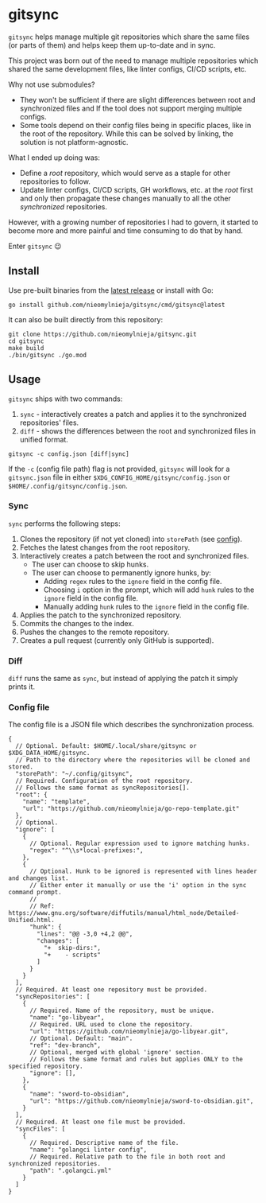 # gitsync

`gitsync` helps manage multiple git repositories which share the same files
(or parts of them) and helps keep them up-to-date and in sync.

This project was born out of the need to manage multiple repositories which
shared the same development files, like linter configs, CI/CD scripts, etc.

Why not use submodules?

- They won't be sufficient if there are slight differences between root and
  synchronized files and If the tool does not support merging multiple
  configs.
- Some tools depend on their config files being in specific places,
  like in the root of the repository.
  While this can be solved by linking, the solution is not platform-agnostic.

What I ended up doing was:

- Define a _root_ repository, which would serve as a staple for other
  repositories to follow.
- Update linter configs, CI/CD scripts, GH workflows, etc. at the _root_
  first and only then propagate these changes manually to all the other
  _synchronized_ repositories.

However, with a growing number of repositories I had to govern, it started
to become more and more painful and time consuming to do that by hand.

Enter `gitsync` 😉

## Install

Use pre-built binaries from
the [latest release](https://github.com/nieomylnieja/gitsync/releases/latest)
or install
with Go:

```shell
go install github.com/nieomylnieja/gitsync/cmd/gitsync@latest
```

It can also be built directly from this repository:

```shell
git clone https://github.com/nieomylnieja/gitsync.git
cd gitsync
make build
./bin/gitsync ./go.mod
```

## Usage

`gitsync` ships with two commands:

1. `sync` - interactively creates a patch and applies it to the synchronized
   repositories' files.
2. `diff` - shows the differences between the root and synchronized files in
   unified format.

```shell
gitsync -c config.json [diff|sync]
```

If the `-c` (config file path) flag is not provided,
`gitsync` will look for a `gitsync.json` file in either
`$XDG_CONFIG_HOME/gitsync/config.json` or
`$HOME/.config/gitsync/config.json`.

### Sync

`sync` performs the following steps:

1. Clones the repository (if not yet cloned) into `storePath`
   (see [config](#config-file)).
2. Fetches the latest changes from the root repository.
3. Interactively creates a patch between the root and synchronized files.
    - The user can choose to skip hunks.
    - The user can choose to permanently ignore hunks, by:
        - Adding `regex` rules to the `ignore` field in the config file.
        - Choosing `i` option in the prompt, which will add `hunk` rules to the
          `ignore` field in the config file.
        - Manually adding `hunk` rules to the `ignore` field in the config file.
4. Applies the patch to the synchronized repository.
5. Commits the changes to the index.
6. Pushes the changes to the remote repository.
7. Creates a pull request (currently only GitHub is supported).

### Diff

`diff` runs the same as `sync`, but instead of applying the patch it simply
prints it.

### Config file

The config file is a JSON file which describes the synchronization process.

```json5
{
  // Optional. Default: $HOME/.local/share/gitsync or $XDG_DATA_HOME/gitsync.
  // Path to the directory where the repositories will be cloned and stored.
  "storePath": "~/.config/gitsync",
  // Required. Configuration of the root repository.
  // Follows the same format as syncRepositories[].
  "root": {
    "name": "template",
    "url": "https://github.com/nieomylnieja/go-repo-template.git"
  },
  // Optional.
  "ignore": [
    {
      // Optional. Regular expression used to ignore matching hunks.
      "regex": "^\\s*local-prefixes:",
    },
    {
      // Optional. Hunk to be ignored is represented with lines header and changes list.
      // Either enter it manually or use the 'i' option in the sync command prompt.
      //
      // Ref: https://www.gnu.org/software/diffutils/manual/html_node/Detailed-Unified.html.
      "hunk": {
        "lines": "@@ -3,0 +4,2 @@",
        "changes": [
          "+  skip-dirs:",
          "+    - scripts"
        ]
      }
    }
  ],
  // Required. At least one repository must be provided.
  "syncRepositories": [
    {
      // Required. Name of the repository, must be unique.
      "name": "go-libyear",
      // Required. URL used to clone the repository.
      "url": "https://github.com/nieomylnieja/go-libyear.git",
      // Optional. Default: "main".
      "ref": "dev-branch",
      // Optional, merged with global 'ignore' section.
      // Follows the same format and rules but applies ONLY to the specified repository.
      "ignore": [],
    },
    {
      "name": "sword-to-obsidian",
      "url": "https://github.com/nieomylnieja/sword-to-obsidian.git",
    }
  ],
  // Required. At least one file must be provided.
  "syncFiles": [
    {
      // Required. Descriptive name of the file.
      "name": "golangci linter config",
      // Required. Relative path to the file in both root and synchronized repositories.
      "path": ".golangci.yml"
    }
  ]
}
```
